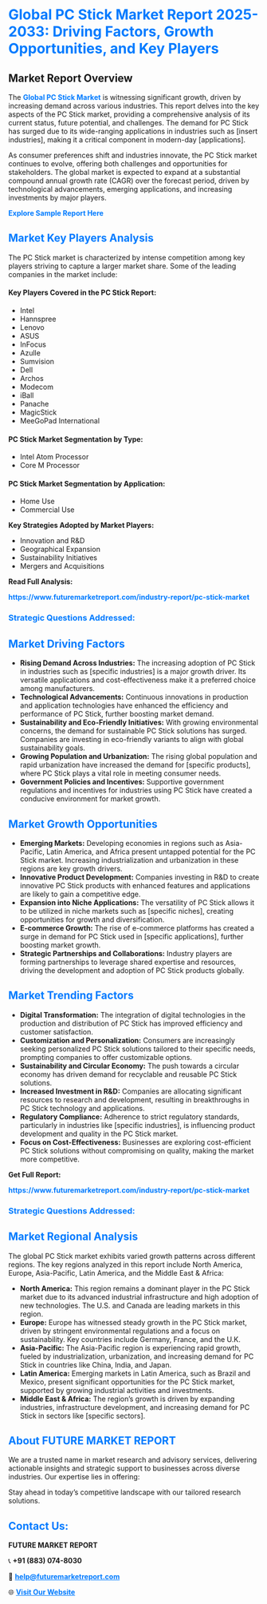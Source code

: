 <h1 style="color: #007BFF;">Global PC Stick Market Report 2025-2033: Driving Factors, Growth Opportunities, and Key Players</h1>

<section id="overview">
<h2>Market Report Overview</h2>
<p>The <a href="https://www.futuremarketreport.com/industry-report/pc-stick-market" style="color: #007BFF; text-decoration: none;"><strong>Global PC Stick Market</strong></a> is witnessing significant growth, driven by increasing demand across various industries. This report delves into the key aspects of the PC Stick market, providing a comprehensive analysis of its current status, future potential, and challenges. The demand for PC Stick has surged due to its wide-ranging applications in industries such as [insert industries], making it a critical component in modern-day [applications].</p>
<p>As consumer preferences shift and industries innovate, the PC Stick market continues to evolve, offering both challenges and opportunities for stakeholders. The global market is expected to expand at a substantial compound annual growth rate (CAGR) over the forecast period, driven by technological advancements, emerging applications, and increasing investments by major players.</p>
</section>

<section id="overview">
<p><a href="https://www.futuremarketreport.com/request-sample/reportId=76639" style="color: #007BFF; text-decoration: none;"><strong>Explore Sample Report Here</strong></a></p>
</section>

<section id="key-players">
<h2 style="color: #007BFF;">Market Key Players Analysis</h2>
<p>The PC Stick market is characterized by intense competition among key players striving to capture a larger market share. Some of the leading companies in the market include:</p>
<h4>Key Players Covered in the PC Stick Report:</h4>
<ul><li>Intel</li><li>Hannspree</li><li>Lenovo</li><li>ASUS</li><li>InFocus</li><li>Azulle</li><li>Sumvision</li><li>Dell</li><li>Archos</li><li>Modecom</li><li>iBall</li><li>Panache</li><li>MagicStick</li><li>MeeGoPad International</li></ul>
<h4>PC Stick Market Segmentation by Type:</h4>
<ul><li>Intel Atom Processor</li><li>Core M Processor</li></ul>

<h4>PC Stick Market Segmentation by Application:</h4>
<ul><li>Home Use</li><li>Commercial Use</li></ul>
<p><strong>Key Strategies Adopted by Market Players:</strong></p>
<ul>
<li>Innovation and R&D</li>
<li>Geographical Expansion</li>
<li>Sustainability Initiatives</li>
<li>Mergers and Acquisitions</li>
</ul>
</section>

<section>
<p><strong>Read Full Analysis: </strong></p><a href="https://www.futuremarketreport.com/industry-report/pc-stick-market" style="color: #007BFF; text-decoration: none;"><strong>https://www.futuremarketreport.com/industry-report/pc-stick-market</strong></a>
<h3 style="color: #007BFF;">Strategic Questions Addressed:</h3>
</section>

<section id="driving-factors">
<h2 style="color: #007BFF;">Market Driving Factors</h2>
<ul>
<li><strong>Rising Demand Across Industries:</strong> The increasing adoption of PC Stick in industries such as [specific industries] is a major growth driver. Its versatile applications and cost-effectiveness make it a preferred choice among manufacturers.</li>
<li><strong>Technological Advancements:</strong> Continuous innovations in production and application technologies have enhanced the efficiency and performance of PC Stick, further boosting market demand.</li>
<li><strong>Sustainability and Eco-Friendly Initiatives:</strong> With growing environmental concerns, the demand for sustainable PC Stick solutions has surged. Companies are investing in eco-friendly variants to align with global sustainability goals.</li>
<li><strong>Growing Population and Urbanization:</strong> The rising global population and rapid urbanization have increased the demand for [specific products], where PC Stick plays a vital role in meeting consumer needs.</li>
<li><strong>Government Policies and Incentives:</strong> Supportive government regulations and incentives for industries using PC Stick have created a conducive environment for market growth.</li>
</ul>
</section>

<section id="growth-opportunities">
<h2 style="color: #007BFF;">Market Growth Opportunities</h2>
<ul>
<li><strong>Emerging Markets:</strong> Developing economies in regions such as Asia-Pacific, Latin America, and Africa present untapped potential for the PC Stick market. Increasing industrialization and urbanization in these regions are key growth drivers.</li>
<li><strong>Innovative Product Development:</strong> Companies investing in R&D to create innovative PC Stick products with enhanced features and applications are likely to gain a competitive edge.</li>
<li><strong>Expansion into Niche Applications:</strong> The versatility of PC Stick allows it to be utilized in niche markets such as [specific niches], creating opportunities for growth and diversification.</li>
<li><strong>E-commerce Growth:</strong> The rise of e-commerce platforms has created a surge in demand for PC Stick used in [specific applications], further boosting market growth.</li>
<li><strong>Strategic Partnerships and Collaborations:</strong> Industry players are forming partnerships to leverage shared expertise and resources, driving the development and adoption of PC Stick products globally.</li>
</ul>
</section>

<section id="trending-factors">
<h2 style="color: #007BFF;">Market Trending Factors</h2>
<ul>
<li><strong>Digital Transformation:</strong> The integration of digital technologies in the production and distribution of PC Stick has improved efficiency and customer satisfaction.</li>
<li><strong>Customization and Personalization:</strong> Consumers are increasingly seeking personalized PC Stick solutions tailored to their specific needs, prompting companies to offer customizable options.</li>
<li><strong>Sustainability and Circular Economy:</strong> The push towards a circular economy has driven demand for recyclable and reusable PC Stick solutions.</li>
<li><strong>Increased Investment in R&D:</strong> Companies are allocating significant resources to research and development, resulting in breakthroughs in PC Stick technology and applications.</li>
<li><strong>Regulatory Compliance:</strong> Adherence to strict regulatory standards, particularly in industries like [specific industries], is influencing product development and quality in the PC Stick market.</li>
<li><strong>Focus on Cost-Effectiveness:</strong> Businesses are exploring cost-efficient PC Stick solutions without compromising on quality, making the market more competitive.</li>
</ul>
</section>

<section>
<p><strong>Get Full Report: </strong></p><a href="https://www.futuremarketreport.com/industry-report/pc-stick-market" style="color: #007BFF; text-decoration: none;"><strong>https://www.futuremarketreport.com/industry-report/pc-stick-market</strong></a>
<h3 style="color: #007BFF;">Strategic Questions Addressed:</h3>
</section>


<section id="regional-analysis">
<h2 style="color: #007BFF;">Market Regional Analysis</h2>
<p>The global PC Stick market exhibits varied growth patterns across different regions. The key regions analyzed in this report include North America, Europe, Asia-Pacific, Latin America, and the Middle East & Africa:</p>
<ul>
<li><strong>North America:</strong> This region remains a dominant player in the PC Stick market due to its advanced industrial infrastructure and high adoption of new technologies. The U.S. and Canada are leading markets in this region.</li>
<li><strong>Europe:</strong> Europe has witnessed steady growth in the PC Stick market, driven by stringent environmental regulations and a focus on sustainability. Key countries include Germany, France, and the U.K.</li>
<li><strong>Asia-Pacific:</strong> The Asia-Pacific region is experiencing rapid growth, fueled by industrialization, urbanization, and increasing demand for PC Stick in countries like China, India, and Japan.</li>
<li><strong>Latin America:</strong> Emerging markets in Latin America, such as Brazil and Mexico, present significant opportunities for the PC Stick market, supported by growing industrial activities and investments.</li>
<li><strong>Middle East & Africa:</strong> The region’s growth is driven by expanding industries, infrastructure development, and increasing demand for PC Stick in sectors like [specific sectors].</li>
</ul>
</section>

<footer>
<h2 style="color: #007BFF;">About FUTURE MARKET REPORT</h2>
<p>We are a trusted name in market research and advisory services, delivering actionable insights and strategic support to businesses across diverse industries. Our expertise lies in offering:</p>

<p>Stay ahead in today’s competitive landscape with our tailored research solutions.</p>

<h2 style="color: #007BFF;">Contact Us:</h2>
<p><strong>FUTURE MARKET REPORT</strong></p>
<p>📞 <strong>+91 (883) 074-8030</strong></p>
<p>📧 <strong><a href="mailto:help@futuremarketreport.com" style="color: #007BFF;">help@futuremarketreport.com</a></strong></p>
<p>🌐 <strong><a href="https://www.futuremarketreport.com/" style="color: #007BFF;">Visit Our Website</a></strong></p>
</footer>